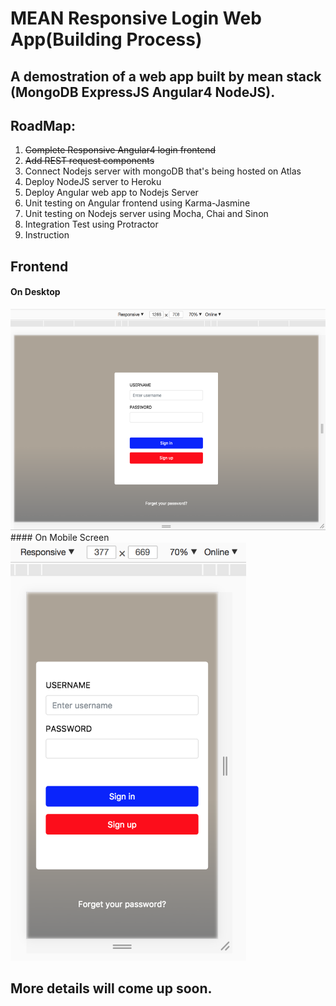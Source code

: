 # MEAN Responsive Login Web App(Building Process)
## A demostration of a web app built by mean stack (MongoDB ExpressJS Angular4 NodeJS). 

## RoadMap:
  1. ~~Complete Responsive Angular4 login frontend~~
  1. ~~Add REST request components~~
  1. Connect Nodejs server with mongoDB that's being hosted on Atlas
  1. Deploy NodeJS server to Heroku
  1. Deploy Angular web app to Nodejs Server
  1. Unit testing on Angular frontend using Karma-Jasmine
  1. Unit testing on Nodejs server using Mocha, Chai and Sinon
  1. Integration Test using Protractor
  1. Instruction

## Frontend
#### On Desktop
<img src="./imgs/rwd-desktop.png" width="633" height="354">
#### On Mobile Screen
<img src="./imgs/rwd-mobile.png" width="377" height="669">



## More details will come up soon.